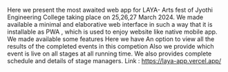 Here we present the most awaited web app for LAYA- Arts fest of Jyothi Engineering College taking place on 25,26,27 March 2024. We made available a minimal and elaborative web interface in such a way that it is installable as PWA , which is used to enjoy website like native mobile app. We made available some features
Here we have An option to view all the results of the completed events in this competion
Also we provide which event is live on all stages at all running time.
We also provides complete schedule and details of stage managers.
Link : https://laya-app.vercel.app/
